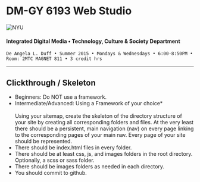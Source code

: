 # DM-GY 6193 Web Studio

![NYU](http://ws2.polishedsolid.com/de/nyu_soe_logo.png)
#### Integrated Digital Media • Technology, Culture & Society Department

    De Angela L. Duff • Summer 2015 • Mondays & Wednesdays • 6:00-8:50PM • Room: 2MTC MAGNET 811 • 3 credit hrs

---

## Clickthrough / Skeleton

* Beginners: Do NOT use a framework.
* Intermediate/Advanced: Using a Framework of your choice*
<br><br>
Using your sitemap, create the skeleton of the directory structure of your site by creating all corresponding folders and files. At the very least there should be a persistent, main navigation (nav) on every page linking to the corresponding pages of your main nav. Every page of your site should be represented. 
* There should be index.html files in every folder.
* There should be at least css, js, and images folders in the root directory. Optionally, a scss or sass folder.
* There should be images folders as needed in each directory.
* You should commit to github.












